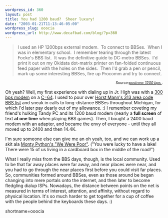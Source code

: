 ```yaml
--- 
wordpress_id: 360
layout: post
title: You had 1200 baud?  Sheer luxury!
date: "2003-01-21T11:13:46-05:00"
wordpress_slug: ooocia
wordpress_url: http://www.decafbad.com/blog/?p=360
---
```

<blockquote cite="http://postneo.com/2003/01/20.html#a1810">I used an HP 1200bps external modem.  To connect to BBSes.  When I was in elementary school.  I remember tearing through the latest Focke's BBS list.  It was the definitive guide to DC-metro BBSes.  I'd print it out on my Okidata dot-matrix printer on fan-folded continuous feed paper with the holes on the sides.  Then I'd grab a pen or pencil, mark up some interesting BBSes, fire up Procomm and try to connect. </blockquote><div class="credit" align="right"><small>Source:<cite><a href="http://postneo.com/2003/01/20.html#a1810">postneo: 1200 bps </a></cite>.</small></div>
<p>Oh yeah?  Well, my first experience with dialing up in Jr. High was with a <a href="http://www.zimmers.net/cbmpics/ouser2.html" target="_top">300 bps modem</a> on a <a href="http://www.zimmers.net/cbmpics/c64s.html" target="_top">C=64</a>.  I used to pour over <a href="http://www.uni-koeln.de/ftp/usenet/comp.archives/sites/bbs/horst-mann-bbs-list/" target="_top">Horst Mann's 313 area code BBS list</a> and sneak in calls to long-distance BBSes throughout Michigan, for which I'd later pay dearly out of my allowance.  :)  I remember coveting my friend's hulking Tandy PC and its 1200 baud modem (nearly a <strong>full screen</strong> of text <strong>at one time</strong> when playing BBS games).  Then, I bought a 2400 baud modem with an adapter, and became the envy of everyone - until they all moved up to 2400 and then 14.4K.</p>
<p>I'm sure someone else can give me an oh yeah, too, and we can work up a skit ala <a href="http://www.greenspun.com/bboard/q-and-a-fetch-msg.tcl?msg_id=003KZC" target="_top">Monty Python's "We Were Poor"</a>.  ("You were lucky to have a lake! There were 15 of us living in a cardboard box in the middle of the road!")</p>
<p>What I really miss from the BBS days, though, is the local community.  Used to be that far away places were far away, and near places were near, and you had to go through the near places first before you could visit far places.  So, communities formed around BBSes, even as those around be began changing into mere portals onto the internet, and then later to become fledgling dialup ISPs.  Nowadays, the distance between points on the net is measured in terms of interest, attention, and affinity, without regard to physical location.  It's so much harder to get together for a cup of coffee with the people behind the keyboards these days.  :)</p>
<!--more-->
shortname=ooocia
